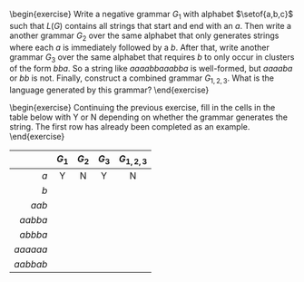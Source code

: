 \begin{exercise}
Write a negative grammar $G_1$ with alphabet $\setof{a,b,c}$ such that $L(G)$ contains all strings that start and end with an $a$.
Then write a another grammar $G_2$ over the same alphabet that only generates strings where each $a$ is immediately followed by a $b$.
After that, write another grammar $G_3$ over the same alphabet that requires $b$ to only occur in clusters of the form $bba$.
So a string like *aaaabbaaabba* is well-formed, but *aaaaba* or *bb* is not.
Finally, construct a combined grammar $G_{1,2,3}$.
What is the language generated by this grammar?
\end{exercise}

\begin{exercise}
Continuing the previous exercise, fill in the cells in the table below with Y or N depending on whether the grammar generates the string.
The first row has already been completed as an example.
\end{exercise}

|          | $G_1$ | $G_2$ | $G_3$ | $G_{1,2,3}$ |
| --:      | :-:   | :-:   | :-:   | :-:         |
| *a*      | Y     | N     | Y     | N           |
| *b*      |       |       |       |             |
| *aab*    |       |       |       |             |
| *aabba*  |       |       |       |             |
| *abbba*  |       |       |       |             |
| *aaaaaa* |       |       |       |             |
| *aabbab* |       |       |       |             |
